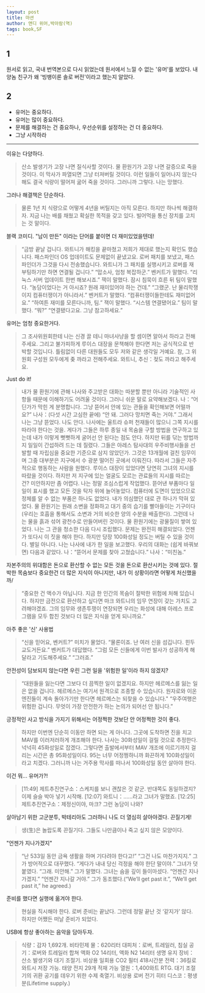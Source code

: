 ```yaml
---
layout: post
title: 마션
author: 앤디 위어,박아람(역)
tags: book,SF
---
```


## 1
원서로 읽고, 국내 번역본으로 다시 읽었는데 원서에서 느낄 수 없는 '유머'를 보았다. 내 양놈 친구가 왜 '빙뱅이론 솔로 버전'이라고 했는지 알았다.

## 2
* 유머는 중요하다.
* 유머는 많이 중요하다.
* 문제를 해결하는 건 중요하나, 우선순위를 설정하는 건 더 중요하다.
* 그냥 시작하라

----

이유는 다양하다.
> 산소 발생기가 고장 나면 질식사할 것이다. 물 환원기가 고장 나면 갈증으로 죽을 것이다. 이 막사가 파열되면 그냥 터져버릴 것이다. 이런 일들이 일어나지 않는다 해도 결국 식량이 떨어져 굶어 죽을 것이다. 그러니까 그렇다. 나는 망했다.

그러나 해결책은 단순하다.
> 물론 1년 치 식량으로 어떻게 4년을 버틸지는 아직 모른다. 하지만 하나씩 해결하자. 지금 나는 배를 채웠고 확실한 목적을 갖고 있다. 빌어먹을 통신 장치를 고치는 것 말이다.

블랙 코미디. "남이 만든" 이라는 단어를 붙이면 더 재미있었을텐데!
> “금방 끝날 겁니다. 와트니가 해킹을 끝마쳤고 저희가 제대로 했는지 확인도 했습니다. 패스파인더 OS 업데이트도 문제없이 끝냈고요. 로버 패치를 보냈고, 패스파인더가 그것을 다시 전송했습니다. 와트니가 그 패치를 실행시키고 로버를 재부팅하기만 하면 연결될 겁니다.”
“맙소사, 엄청 복잡하군.”
벤커트가 말했다.
“리눅스 서버 업데이트 한번 해보시죠.”
잭이 말했다.
잠시 침묵이 흐른 뒤 팀이 말했다.
“농담이었다는 거 아시죠? 원래 재미있어야 하는 건데.”
“그랬군. 난 물리학쟁이지 컴퓨터쟁이가 아니라서.”
벤커트가 말했다.
“컴퓨터쟁이들한테도 재미없어요.”
“하여튼 재미를 모른다니까, 팀.”
잭이 말했다.
“시스템 연결됐어요.”
팀이 말했다.
“뭐?”
“연결됐다고요. 그냥 참고하세요.”

유머는 엄청 중요한거다.
> 그 조사위원회한테 나는 신경 끌 테니 마녀사냥을 할 셈이면 알아서 하라고 전해주세요. 그리고 불가피하게 루이스 대장을 문책해야 한다면 저는 공식적으로 반박할 것입니다. 틀림없이 다른 대원들도 모두 저와 같은 생각일 거예요. 참, 그 위원회 구성원 모두에게 좆 까라고 전해주세요. 와트니, 추신：젖도 까라고 해주세요.

Just do it!
> 내가 물 환원기에 관해 나사와 주고받은 대화는 따분할 뿐만 아니라 기술적인 사항들 때문에 이해하기도 어려울 것이다. 그러니 쉬운 말로 요약해보겠다.
나：“어딘가가 막힌 게 분명합니다. 그냥 뜯어서 안에 있는 관들을 확인해보면 어떨까요?”
나사：(다섯 시간 고심한 끝에) “안 돼. 그러다 망치면 죽는 거야.”
그래서 나는 그냥 뜯었다.
나도 안다. 나사에는 울트라 슈퍼 천재들이 많으니 그쪽 지시를 따라야 한다는 것을. 게다가 그들은 하루 종일 내 목숨을 구할 방법을 연구하고 있는데 내가 이렇게 뻣뻣하게 굴어선 안 된다는 점도 안다.
하지만 뒤를 닦는 방법까지 일일이 간섭하려 드는 데 질렸다. 그들은 아레스 탐사대의 우주비행사들을 선발할 때 자립심을 중요한 기준으로 삼지 않았던가. 그것은 13개월에 걸친 임무이며 그중 대부분은 지구에서 수 광분 떨어진 곳에서 이뤄진다. 따라서 그들은 자주적으로 행동하는 사람을 원했다.
루이스 대장이 있었다면 당연히 그녀의 지시를 따랐을 것이다. 하지만 저 지구에 있는 얼굴도 모르는 관료들의 지시를 따르는 건? 미안하지만 좀 어렵다.
나는 정말 조심스럽게 작업했다. 뜯어낸 부품마다 일일이 표시를 했고 모든 것을 탁자 위에 늘어놓았다. 컴퓨터에 도면이 있었으므로 정체를 알 수 없는 부품은 하나도 없었다.
내가 의심했던 대로 관 하나가 막혀 있었다. 물 환원기는 원래 소변을 정화하고 대기 중의 습기를 빨아들이는 기구이다(우리는 호흡을 통해서도 소변과 거의 비슷한 양의 수분을 배출한다). 그런데 나는 물을 흙과 섞어 광천수로 만들어버린 것이다. 물 환원기에는 광물질이 쌓여 있었다.
나는 그 관을 청소한 다음 다시 조립했다. 문제는 완전히 해결되었다. 언젠가 또다시 이 짓을 해야 한다. 하지만 당장 100화성일 정도는 버틸 수 있을 것이다. 별일 아니다.
나는 나사에 내가 한 일을 보고했다. 우리의 대화는 (쉽게 바꿔보면) 다음과 같았다.
나：“뜯어서 문제를 찾아 고쳤습니다.”
나사：“미친놈.”

자본주의의 위대함은 돈으로 환산할 수 없는 모든 것을 돈으로 환산시키는 것에 있다. 절박한 목숨보다 중요한건 더 많은 지식이 아니지만, 내가 이 상황이라면 어떻게 처신했을까/
> “중요한 건 액수가 아닙니다. 지금 한 인간의 목숨이 절박한 위험에 처해 있습니다. 하지만 금전으로 환산하고 싶다면 마크 와트니의 임무 연장이 갖는 가치도 고려해야겠죠. 그의 임무와 생존투쟁이 연장되면 우리는 화성에 대해 아레스 프로그램을 모두 합친 것보다 더 많은 지식을 얻게 되니까요.”

아주 좋은 '신' 사용법
> “신을 믿어요, 벤커트?”
미치가 물었다.
“물론이죠. 난 여러 신을 섬깁니다. 힌두교도거든요.”
벤커트가 대답했다.
“그럼 모든 신들에게 이번 발사가 성공하게 해달라고 기도해주세요.”
“그러죠.”

안전성이 담보되지 않는다면 우린 그런 일을 '위험한 일'이라 하지 않겠지?
> “대원들을 잃는다면 그보다 더 끔찍한 일이 없겠지요. 하지만 헤르메스를 잃는 일은 없을 겁니다. 헤르메스는 여기서 원격으로 조종할 수 있습니다. 원자로와 이온엔진들이 계속 돌아가기만 한다면 헤르메스는 되찾을 수 있습니다."
“우주여행은 위험한 겁니다. 무엇이 가장 안전한가 하는 논의가 되어선 안 됩니다.”

긍정적인 사고 방식을 가지기 위해서는 어정쩍한 것보단 안 어정쩍한 것이 좋다. 
> 하지만 이번엔 단순히 이동만 하면 되는 게 아니다. 그곳에 도착하면 진을 치고 MAV를 이러저러하게 개조해야 한다. 나사는 30화성일이 걸릴 것으로 추정한다. 넉넉히 45화성일로 잡겠다. 그렇다면 출발에서부터 MAV 개조에 이르기까지 걸리는 시간은 총 95화성일이다. 95는 너무 어정쩡하니까 화끈하게 100화성일이라고 치겠다.
그러니까 나는 거주용 막사를 떠나서 100화성일 동안 살아야 한다.

이건 뭐... 유머가?!
> [11:49] 제트추진연구소：스케치를 보니 괜찮은 것 같군. 반대쪽도 동일하겠지? 이제 슬슬 박아 넣기 시작해.
[12:07] 와트니：……라고 그녀가 말했죠.
[12:25] 제트추진연구소：제정신이야, 마크? 그런 농담이 나와?

살아남기 위한 고군분투, 박테리아도 그러하니 나도 더 열심히 살아야겠다. 끈질기게!
> 생(生)은 놀랍도록 끈질기다. 그들도 나만큼이나 죽고 싶지 않은 모양이다.

"언젠가 지나가겠지"
> “난 533일 동안 금욕 생활을 하며 기다려야 한다고!”
“그건 나도 마찬가지지.”
그가 방어적으로 대꾸했다.
“게다가 내내 당신 걱정을 해야 한단 말이야.”
그녀가 덧붙였다.
“그래. 미안해.”
그가 말했다.
그녀는 숨을 깊이 들이마셨다.
“언젠간 지나가겠지.”
“언젠간 지나갈 거야.”
그가 동조했다.(“We’ll get past it.”, “We’ll get past it,” he agreed.)

준비를 했다면 실행에 옮겨야 한다.
> 현실을 직시해야 한다. 로버 준비는 끝났다. 그런데 정말 끝난 것 ‘같지가’ 않다. 하지만 어쨌든 떠날 준비가 되었다.

USB에 항상 좋아하는 음악을 담아두자.
> 식량：감자 1,692개. 비타민제
물：620리터
대피처：로버, 트레일러, 침실
공기：로버와 트레일러 합쳐 액화 O2 14리터, 액화 N2 14리터
생명 유지 장비：산소 발생기와 대기 조절기. 비상용 일회용 CO2 필터 418시간분
전력：36킬로와트시 저장 가능. 태양 전지 29개 적재 가능
열원：1,400와트 RTG. 대기 조절기의 귀환 공기를 데우기 위한 수제 축열기. 비상용 로버 전기 히터
디스코：평생분(Lifetime supply.)
